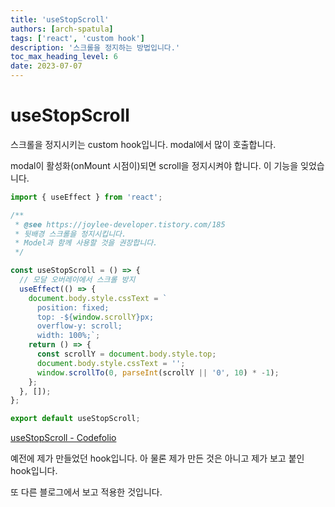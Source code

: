 ```yaml
---
title: 'useStopScroll'
authors: [arch-spatula]
tags: ['react', 'custom hook']
description: '스크롤을 정지하는 방법입니다.'
toc_max_heading_level: 6
date: 2023-07-07
---
```


# useStopScroll

스크롤을 정지시키는 custom hook입니다. modal에서 많이 호출합니다.

<!--truncate-->

modal이 활성화(onMount 시점이)되면 scroll을 정지시켜야 합니다. 이 기능을 잊었습니다.

```ts
import { useEffect } from 'react';

/**
 * @see https://joylee-developer.tistory.com/185
 * 뒷배경 스크롤을 정지시킵니다.
 * Model과 함께 사용할 것을 권장합니다.
 */

const useStopScroll = () => {
  // 모달 오버레이에서 스크롤 방지
  useEffect(() => {
    document.body.style.cssText = `
      position: fixed;
      top: -${window.scrollY}px;
      overflow-y: scroll;
      width: 100%;`;
    return () => {
      const scrollY = document.body.style.top;
      document.body.style.cssText = '';
      window.scrollTo(0, parseInt(scrollY || '0', 10) * -1);
    };
  }, []);
};

export default useStopScroll;
```

[useStopScroll - Codefolio](https://github.com/react-challengers/Codefolio/blob/dev/hooks/common/useStopScroll.ts)

예전에 제가 만들었던 hook입니다. 아 물론 제가 만든 것은 아니고 제가 보고 붙인 hook입니다.

또 다른 블로그에서 보고 적용한 것입니다.
